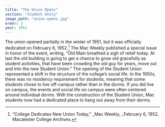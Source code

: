 ```yaml
---
title: "The Union Opens"
section: "Student Unity"
image_path: "union-opens.jpg"
order: 3
year: 1951
---
```


The union opened partially in the winter of 1951, but it was officially dedicated on February 6, 1952.[^1] The Mac Weekly published a special issue in honor of the event, writing, “Old Main breathed a sigh of relief today. At last the old building is going to get a chance to grow old gracefully as student activities, that have been crowding the old guy for years, move out and into the new Student Union.” The opening of the Student Union represented a shift in the structure of the college’s social life. In the 1950s, there was no residency requirement for students, meaning that some students chose to live off-campus rather than in the dorms. If you did live on campus, the events and social life on campus were often centered around individual dorms. With the construction of the Student Union, Mac students now had a dedicated place to hang out away from their dorms.


[^1]:
    “College Dedicates New Union Today,” _Mac Weekly, _February 6, 1952, Macalester College Archives. 
